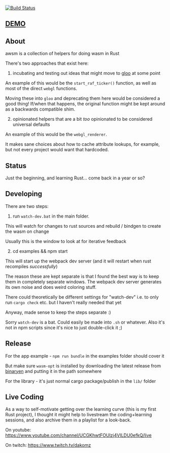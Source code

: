 [![Build Status](https://travis-ci.org/dakom/awsm.svg?branch=master)](https://travis-ci.org/dakom/awsm)

## [DEMO](https://dakom.github.io/awsm)

## About

awsm is a collection of helpers for doing wasm in Rust

There's two approaches that exist here:

1. incubating and testing out ideas that might move to [gloo](https://github.com/rustwasm/gloo) at some point

An example of this would be the `start_raf_ticker()` function, as well as most of the direct `webgl` functions.

Moving these into `gloo` and deprecating them here would be considered a good thing! If/when that happens, the original function might be kept around as a backwards compatible shim. 

2. opinionated helpers that are a bit _too_ opinionated to be considered universal defaults

An example of this would be the `webgl_renderer`. 

It makes sane choices about how to cache attribute lookups, for example, but not every project would want that hardcoded.

## Status

Just the beginning, and learning Rust... come back in a year or so?

## Developing

There are two steps:

1. run `watch-dev.bat` in the main folder.

This will watch for changes to rust sources and rebuild / bindgen to create the wasm on change

Usually this is the window to look at for iterative feedback 

2. cd examples && npm start

This will start up the webpack dev server (and it will restart when rust recompiles _successfully_)

The reason these are kept separate is that I found the best way is to keep them in completely separate windows. The webpack dev server generates its own noise and does weird coloring stuff.

There could theoretically be different settings for "watch-dev" i.e. to only run `cargo check` etc. but I haven't really needed that yet

Anyway, made sense to keep the steps separate :)

Sorry `watch-dev` is a bat. Could easily be made into `.sh` or whatever. Also it's not in npm scripts since it's nice to just double-click it ;) 

## Release

For the app example - `npm run bundle` in the examples folder should cover it

But make sure `wasm-opt` is installed by downloading the latest release from [binaryen](https://github.com/WebAssembly/binaryen/releases) and putting it in the path somewhere

For the library - it's just normal cargo package/publish in the `lib/` folder

## Live Coding 

As a way to self-motivate getting over the learning curve (this is my first Rust project), I thought it might help to livestream the coding+learning sessions, and also archive them in a playlist for a look-back.

On youtube: https://www.youtube.com/channel/UCGKhwtFOUlzj4VILDU0efkQ/live

On twitch: https://www.twitch.tv/dakomz
